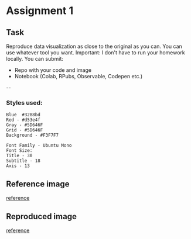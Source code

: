 # Assignment 1

## Task
Reproduce data visualization as close to the original as you can.
You can use whatever tool you want.
Important: I don't have to run your homework locally. You can submit:
- Repo with your code and image
- Notebook (Colab, RPubs, Observable, Codepen etc.)

--

### Styles used:
```
Blue  #3288bd
Red - #d53e4f
Gray - #5D646F
Grid - #5D646F
Background - #F3F7F7

Font Family - Ubuntu Mono
Font Size:
Title - 30
Subtitle - 18
Axis - 13
```

## Reference image
[reference](projections.png)

## Reproduced image
[reference](chart.png)
